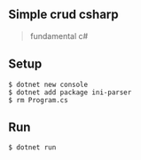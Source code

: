 ## Simple crud csharp
> fundamental c# 

## Setup

    $ dotnet new console
    $ dotnet add package ini-parser
    $ rm Program.cs

## Run

    $ dotnet run